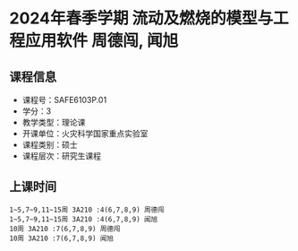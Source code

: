 # 2024年春季学期 流动及燃烧的模型与工程应用软件 周德闯, 闻旭






## 课程信息

- 课程号：SAFE6103P.01
- 学分：3
- 教学类型：理论课
- 开课单位：火灾科学国家重点实验室
- 课程类别：硕士
- 课程层次：研究生课程

## 上课时间

```
1~5,7~9,11~15周 3A210 :4(6,7,8,9) 周德闯
1~5,7~9,11~15周 3A210 :4(6,7,8,9) 闻旭
10周 3A210 :7(6,7,8,9) 周德闯
10周 3A210 :7(6,7,8,9) 闻旭
```

